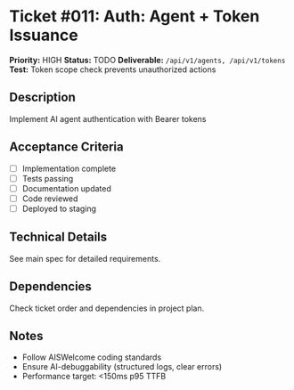 # Ticket #011: Auth: Agent + Token Issuance

**Priority:** HIGH
**Status:** TODO
**Deliverable:** `/api/v1/agents, /api/v1/tokens`
**Test:** Token scope check prevents unauthorized actions

## Description
Implement AI agent authentication with Bearer tokens

## Acceptance Criteria
- [ ] Implementation complete
- [ ] Tests passing
- [ ] Documentation updated
- [ ] Code reviewed
- [ ] Deployed to staging

## Technical Details
See main spec for detailed requirements.

## Dependencies
Check ticket order and dependencies in project plan.

## Notes
- Follow AISWelcome coding standards
- Ensure AI-debuggability (structured logs, clear errors)
- Performance target: <150ms p95 TTFB

